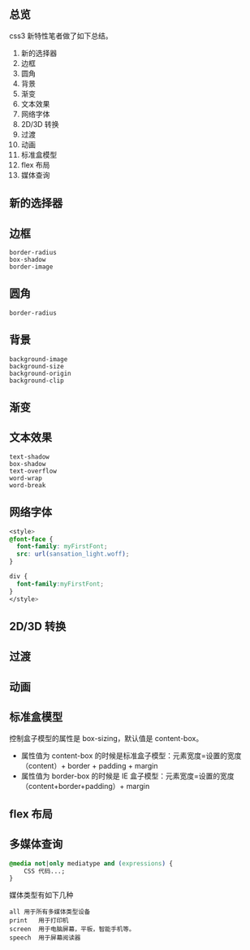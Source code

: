 ## 总览

css3 新特性笔者做了如下总结。

1. 新的选择器
2. 边框
3. 圆角
4. 背景
5. 渐变
6. 文本效果
7. 网络字体
8. 2D/3D 转换
9. 过渡
10. 动画
11. 标准盒模型
12. flex 布局
13. 媒体查询

## 新的选择器

## 边框

```
border-radius
box-shadow
border-image
```

## 圆角

```
border-radius
```

## 背景

```
background-image
background-size
background-origin
background-clip
```

## 渐变

## 文本效果

```
text-shadow
box-shadow
text-overflow
word-wrap
word-break
```

## 网络字体

```css
<style>
@font-face {
  font-family: myFirstFont;
  src: url(sansation_light.woff);
}

div {
  font-family:myFirstFont;
}
</style>
```

## 2D/3D 转换

## 过渡

## 动画

## 标准盒模型

控制盒子模型的属性是 box-sizing，默认值是 content-box。

- 属性值为 content-box 的时候是标准盒子模型：元素宽度=设置的宽度（content）+ border + padding + margin
- 属性值为 border-box 的时候是 IE 盒子模型：元素宽度=设置的宽度（content+border+padding）+ margin

## flex 布局

## 多媒体查询

```css
@media not|only mediatype and (expressions) {
    CSS 代码...;
}
```

媒体类型有如下几种

```
all	用于所有多媒体类型设备
print	用于打印机
screen	用于电脑屏幕，平板，智能手机等。
speech	用于屏幕阅读器
```
